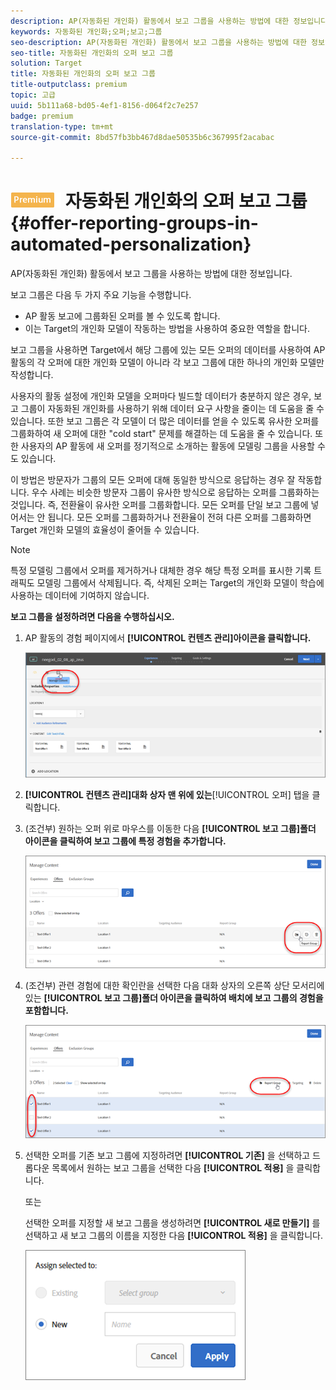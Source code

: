 ```yaml
---
description: AP(자동화된 개인화) 활동에서 보고 그룹을 사용하는 방법에 대한 정보입니다.
keywords: 자동화된 개인화;오퍼;보고;그룹
seo-description: AP(자동화된 개인화) 활동에서 보고 그룹을 사용하는 방법에 대한 정보입니다.
seo-title: 자동화된 개인화의 오퍼 보고 그룹
solution: Target
title: 자동화된 개인화의 오퍼 보고 그룹
title-outputclass: premium
topic: 고급
uuid: 5b111a68-bd05-4ef1-8156-d064f2c7e257
badge: premium
translation-type: tm+mt
source-git-commit: 8bd57fb3bb467d8dae50535b6c367995f2acabac

---
```



# ![PREMIUM](/help/assets/premium.png) 자동화된 개인화의 오퍼 보고 그룹{#offer-reporting-groups-in-automated-personalization}

AP(자동화된 개인화) 활동에서 보고 그룹을 사용하는 방법에 대한 정보입니다.

보고 그룹은 다음 두 가지 주요 기능을 수행합니다.

* AP 활동 보고에 그룹화된 오퍼를 볼 수 있도록 합니다.
* 이는 Target의 개인화 모델이 작동하는 방법을 사용하여 중요한 역할을 합니다.

보고 그룹을 사용하면 Target에서 해당 그룹에 있는 모든 오퍼의 데이터를 사용하여 AP 활동의 각 오퍼에 대한 개인화 모델이 아니라 각 보고 그룹에 대한 하나의 개인화 모델만 작성합니다.

사용자의 활동 설정에 개인화 모델을 오퍼마다 빌드할 데이터가 충분하지 않은 경우, 보고 그룹이 자동화된 개인화를 사용하기 위해 데이터 요구 사항을 줄이는 데 도움을 줄 수 있습니다. 또한 보고 그룹은 각 모델이 더 많은 데이터를 얻을 수 있도록 유사한 오퍼를 그룹화하여 새 오퍼에 대한 &quot;cold start&quot; 문제를 해결하는 데 도움을 줄 수 있습니다. 또한 사용자의 AP 활동에 새 오퍼를 정기적으로 소개하는 활동에 모델링 그룹을 사용할 수도 있습니다.

이 방법은 방문자가 그룹의 모든 오퍼에 대해 동일한 방식으로 응답하는 경우 잘 작동합니다. 우수 사례는 비슷한 방문자 그룹이 유사한 방식으로 응답하는 오퍼를 그룹화하는 것입니다. 즉, 전환율이 유사한 오퍼를 그룹화합니다. 모든 오퍼를 단일 보고 그룹에 넣어서는 안 됩니다. 모든 오퍼를 그룹화하거나 전환율이 전혀 다른 오퍼를 그룹화하면 Target 개인화 모델의 효율성이 줄어들 수 있습니다.

>[!NOTE]
>
>특정 모델링 그룹에서 오퍼를 제거하거나 대체한 경우 해당 특정 오퍼를 표시한 기록 트래픽도 모델링 그룹에서 삭제됩니다. 즉, 삭제된 오퍼는 Target의 개인화 모델이 학습에 사용하는 데이터에 기여하지 않습니다.

**보고 그룹을 설정하려면 다음을 수행하십시오.**

1. AP 활동의 경험 페이지에서 **[!UICONTROL 컨텐츠 관리]아이콘을 클릭합니다.**

   ![](assets/ap_manage_content.png)

1. **[!UICONTROL 컨텐츠 관리]대화 상자 맨 위에 있는**[!UICONTROL 오퍼] 탭을 클릭합니다.
1. (조건부) 원하는 오퍼 위로 마우스를 이동한 다음 **[!UICONTROL 보고 그룹]폴더 아이콘을 클릭하여 보고 그룹에 특정 경험을 추가합니다.**

   ![](assets/ap_manage_content_2.png)

1. (조건부) 관련 경험에 대한 확인란을 선택한 다음 대화 상자의 오른쪽 상단 모서리에 있는 **[!UICONTROL 보고 그룹]폴더 아이콘을 클릭하여 배치에 보고 그룹의 경험을 포함합니다.**

   ![](assets/ap_reporting_groups.png)

1. 선택한 오퍼를 기존 보고 그룹에 지정하려면 **[!UICONTROL 기존]** 을 선택하고 드롭다운 목록에서 원하는 보고 그룹을 선택한 다음 **[!UICONTROL 적용]** 을 클릭합니다.

   또는

   선택한 오퍼를 지정할 새 보고 그룹을 생성하려면 **[!UICONTROL 새로 만들기]** 를 선택하고 새 보고 그룹의 이름을 지정한 다음 **[!UICONTROL 적용]** 을 클릭합니다.

   ![](assets/ap_manage_content_3.png)

